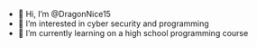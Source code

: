 - 👋 Hi, I’m @DragonNice15
- 👀 I’m interested in cyber security and programming
- 🌱 I’m currently learning on a high school programming course 


<!---
DragonNice15/DragonNice15 is a ✨ special ✨ repository because its `README.md` (this file) appears on your GitHub profile.
You can click the Preview link to take a look at your changes.
--->
